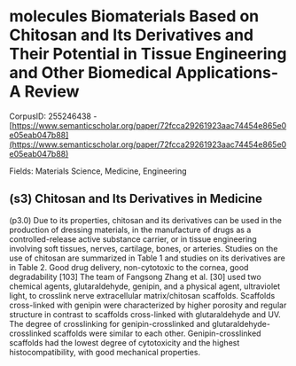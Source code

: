 # molecules Biomaterials Based on Chitosan and Its Derivatives and Their Potential in Tissue Engineering and Other Biomedical Applications-A Review

CorpusID: 255246438 - [https://www.semanticscholar.org/paper/72fcca29261923aac74454e865e0e05eab047b88](https://www.semanticscholar.org/paper/72fcca29261923aac74454e865e0e05eab047b88)

Fields: Materials Science, Medicine, Engineering

## (s3) Chitosan and Its Derivatives in Medicine
(p3.0) Due to its properties, chitosan and its derivatives can be used in the production of dressing materials, in the manufacture of drugs as a controlled-release active substance carrier, or in tissue engineering involving soft tissues, nerves, cartilage, bones, or arteries. Studies on the use of chitosan are summarized in Table 1 and studies on its derivatives are in Table 2.    Good drug delivery, non-cytotoxic to the cornea, good degradability [103] The team of Fangsong Zhang et al. [30] used two chemical agents, glutaraldehyde, genipin, and a physical agent, ultraviolet light, to crosslink nerve extracellular matrix/chitosan scaffolds. Scaffolds cross-linked with genipin were characterized by higher porosity and regular structure in contrast to scaffolds cross-linked with glutaraldehyde and UV. The degree of crosslinking for genipin-crosslinked and glutaraldehyde-crosslinked scaffolds were similar to each other. Genipin-crosslinked scaffolds had the lowest degree of cytotoxicity and the highest histocompatibility, with good mechanical properties.
